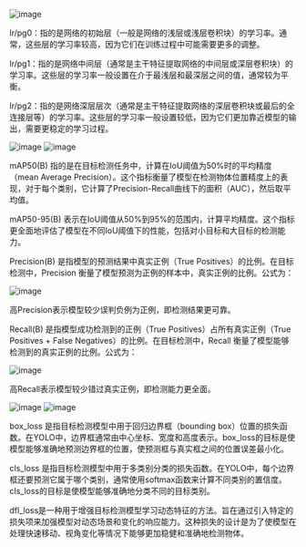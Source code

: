 ![image](https://github.com/litterqi/yolov8_AimboT/assets/123362884/f1e20fe8-def3-45af-b047-7bfc1acf0daa)

lr/pg0：指的是网络的初始层（一般是网络的浅层或浅层卷积块）的学习率。通常，这些层的学习率较高，因为它们在训练过程中可能需要更多的调整。

lr/pg1：指的是网络中间层（通常是主干特征提取网络的中间层或深层卷积块）的学习率。这些层的学习率一般设置在介于最浅层和最深层之间的值，通常较为平衡。

lr/pg2：指的是网络深层层次（通常是主干特征提取网络的深层卷积块或最后的全连接层等）的学习率。这些层的学习率一般设置较低，因为它们更加靠近模型的输出，需要更稳定的学习过程。

![image](https://github.com/litterqi/yolov8_AimboT/assets/123362884/6b684207-7309-4f01-8637-15ff7a66d1af)
![image](https://github.com/litterqi/yolov8_AimboT/assets/123362884/9e23626d-28c7-4dd3-8b7b-b2f04c37d790)

mAP50(B) 指的是在目标检测任务中，计算在IoU阈值为50%时的平均精度（mean Average Precision）。这个指标衡量了模型在检测物体位置精度上的表现，对于每个类别，它计算了Precision-Recall曲线下的面积（AUC），然后取平均值。

mAP50-95(B) 表示在IoU阈值从50%到95%的范围内，计算平均精度。这个指标更全面地评估了模型在不同IoU阈值下的性能，包括对小目标和大目标的检测能力。

Precision(B) 是指模型的预测结果中真实正例（True Positives）的比例。在目标检测中，Precision 衡量了模型预测为正例的样本中，真实正例的比例。公式为：

![image](https://github.com/litterqi/yolov8_AimboT/assets/123362884/d9b9e295-e0a4-426a-97b0-a2a8647f7b1f)

高Precision表示模型较少误判负例为正例，即检测结果更可靠。

Recall(B) 是指模型成功检测到的正例（True Positives）占所有真实正例（True Positives + False Negatives）的比例。在目标检测中，Recall 衡量了模型能够检测到的真实正例的比例。公式为：

![image](https://github.com/litterqi/yolov8_AimboT/assets/123362884/cbc33acc-8549-4d07-b698-3ff3ed631743)

高Recall表示模型较少错过真实正例，即检测能力更全面。

![image](https://github.com/litterqi/yolov8_AimboT/assets/123362884/ebf8bf01-a959-4832-b57a-094ac3944c2f)
![image](https://github.com/litterqi/yolov8_AimboT/assets/123362884/a4343098-bb6c-477a-bdbb-074daf66c949)

box_loss 是指目标检测模型中用于回归边界框（bounding box）位置的损失函数。在YOLO中，边界框通常由中心坐标、宽度和高度表示。box_loss的目标是使模型能够准确地预测边界框的位置，使预测框与真实框之间的位置误差最小化。

cls_loss 是指目标检测模型中用于多类别分类的损失函数。在YOLO中，每个边界框还要预测它属于哪个类别，通常使用softmax函数来计算不同类别的置信度。cls_loss的目标是使模型能够准确地分类不同的目标类别。

dfl_loss是一种用于增强目标检测模型学习动态特征的方法。旨在通过引入特定的损失项来加强模型对动态场景和变化的响应能力。这种损失的设计是为了使模型在处理快速移动、视角变化等情况下能够更加稳健和准确地检测物体。
